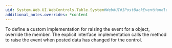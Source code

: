 ```yaml
---
uid: System.Web.UI.WebControls.Table.System#Web#UI#IPostBackEventHandler#RaisePostBackEvent(System.String)
additional_notes.overrides: *content
---
```


<p>To define a custom implementation for raising the event for a <xref href="System.Web.UI.WebControls.Table"></xref> object, override the <xref href="System.Web.UI.WebControls.Table.RaisePostBackEvent(System.String)"></xref> member. The explicit interface implementation calls the <xref href="System.Web.UI.WebControls.Table.RaisePostBackEvent(System.String)"></xref> method to raise the event when posted data has changed for the control.</p>


